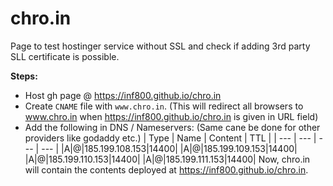 # chro.in

Page to test hostinger service without SSL and check if adding 3rd party SLL certificate is possible.

**Steps:** 

- Host gh page @ https://inf800.github.io/chro.in
- Create `CNAME` file with `www.chro.in`. (This will redirect all browsers to www.chro.in when https://inf800.github.io/chro.in is given in URL field)
- Add the following in DNS / Nameservers: (Same cane be done for other providers like godaddy etc.)
  | Type | Name | Content | TTL |
  | --- | --- | --- | --- |
  |A|@|185.199.108.153|14400|
  |A|@|185.199.109.153|14400|
  |A|@|185.199.110.153|14400|
  |A|@|185.199.111.153|14400|
  Now, chro.in will contain the contents deployed at https://inf800.github.io/chro.in.
  
